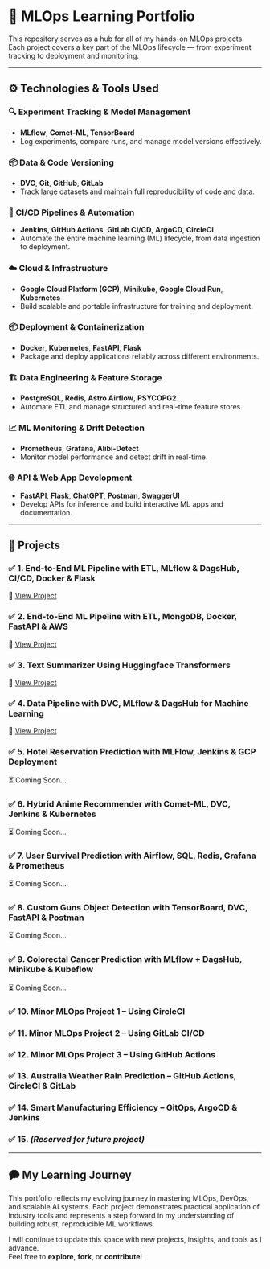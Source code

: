 # 🧠 MLOps Learning Portfolio

This repository serves as a hub for all of my hands-on MLOps projects. Each project covers a key part of the MLOps lifecycle — from experiment tracking to deployment and monitoring.

---

## ⚙️ Technologies & Tools Used

### 🔍 Experiment Tracking & Model Management
- **MLflow**, **Comet-ML**, **TensorBoard**
- Log experiments, compare runs, and manage model versions effectively.

### 📦 Data & Code Versioning
- **DVC**, **Git**, **GitHub**, **GitLab**
- Track large datasets and maintain full reproducibility of code and data.

### 🔁 CI/CD Pipelines & Automation
- **Jenkins**, **GitHub Actions**, **GitLab CI/CD**, **ArgoCD**, **CircleCI**
- Automate the entire machine learning (ML) lifecycle, from data ingestion to deployment.

### ☁️ Cloud & Infrastructure
- **Google Cloud Platform (GCP)**, **Minikube**, **Google Cloud Run**, **Kubernetes**
- Build scalable and portable infrastructure for training and deployment.

### 📦 Deployment & Containerization
- **Docker**, **Kubernetes**, **FastAPI**, **Flask**
- Package and deploy applications reliably across different environments.

### 🏗️ Data Engineering & Feature Storage
- **PostgreSQL**, **Redis**, **Astro Airflow**, **PSYCOPG2**
- Automate ETL and manage structured and real-time feature stores.

### 📈 ML Monitoring & Drift Detection
- **Prometheus**, **Grafana**, **Alibi-Detect**
- Monitor model performance and detect drift in real-time.

### 🌐 API & Web App Development
- **FastAPI**, **Flask**, **ChatGPT**, **Postman**, **SwaggerUI**
- Develop APIs for inference and build interactive ML apps and documentation.

---

## 📁 Projects

### ✅ 1. End-to-End ML Pipeline with ETL, MLflow & DagsHub, CI/CD, Docker & Flask  
🔗 [View Project](https://github.com/Nahidzeinali-web/End_to_End_Pipeline-Project1)

### ✅ 2. End-to-End ML Pipeline with ETL, MongoDB, Docker, FastAPI & AWS  
🔗 [View Project](https://github.com/Nahidzeinali-web/End-to-End_Pipeline_Project2)

### ✅ 3. Text Summarizer Using Huggingface Transformers  
🔗 [View Project](https://github.com/Nahidzeinali-web/End_to_End_Pipeline-Project3)

### ✅ 4. Data Pipeline with DVC, MLflow & DagsHub for Machine Learning  
🔗 [View Project](https://dagshub.com/nahidzeinali2021/End-to-End_Pipeline_Project2)

### ✅ 5. Hotel Reservation Prediction with MLFlow, Jenkins & GCP Deployment  
⏳ Coming Soon...

### ✅ 6. Hybrid Anime Recommender with Comet-ML, DVC, Jenkins & Kubernetes  
⏳ Coming Soon...

### ✅ 7. User Survival Prediction with Airflow, SQL, Redis, Grafana & Prometheus  
⏳ Coming Soon...

### ✅ 8. Custom Guns Object Detection with TensorBoard, DVC, FastAPI & Postman  
⏳ Coming Soon...

### ✅ 9. Colorectal Cancer Prediction with MLflow + DagsHub, Minikube & Kubeflow  
⏳ Coming Soon...

### ✅ 10. Minor MLOps Project 1 – Using CircleCI  
### ✅ 11. Minor MLOps Project 2 – Using GitLab CI/CD  
### ✅ 12. Minor MLOps Project 3 – Using GitHub Actions  
### ✅ 13. Australia Weather Rain Prediction – GitHub Actions, CircleCI & GitLab  
### ✅ 14. Smart Manufacturing Efficiency – GitOps, ArgoCD & Jenkins  
### ✅ 15. *(Reserved for future project)*

---

## 🗭 My Learning Journey

This portfolio reflects my evolving journey in mastering MLOps, DevOps, and scalable AI systems. Each project demonstrates practical application of industry tools and represents a step forward in my understanding of building robust, reproducible ML workflows.

I will continue to update this space with new projects, insights, and tools as I advance.  
Feel free to **explore**, **fork**, or **contribute**!

